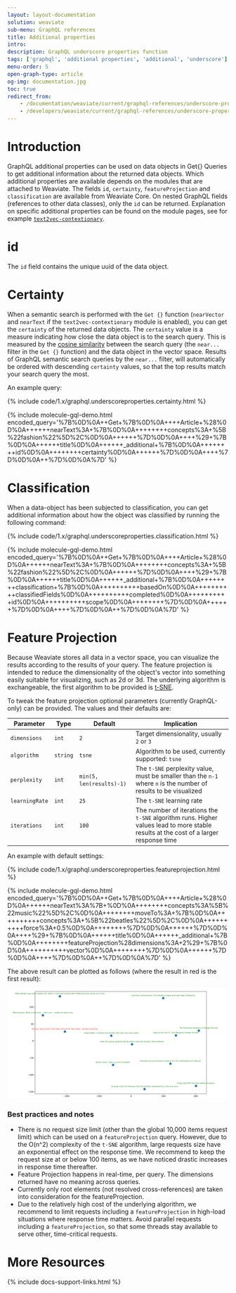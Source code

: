 ```yaml
---
layout: layout-documentation
solution: weaviate
sub-menu: GraphQL references
title: Additional properties
intro: 
description: GraphQL underscore properties function
tags: ['graphql', 'additional properties', 'additional', 'underscore']
menu-order: 5
open-graph-type: article
og-img: documentation.jpg
toc: true
redirect_from:
    - /documentation/weaviate/current/graphql-references/underscore-properties.html
    - /developers/weaviate/current/graphql-references/underscore-properties.html
---
```


# Introduction

GraphQL additional properties can be used on data objects in Get{} Queries to get additional information about the returned data objects. Which additional properties are available depends on the modules that are attached to Weaviate. The fields `id`, `certainty`, `featureProjection` and `classification` are available from Weaviate Core. On nested GraphQL fields (references to other data classes), only the `id` can be returned. Explanation on specific additional properties can be found on the module pages, see for example [`text2vec-contextionary`](../modules/text2vec-contextionary.html#additional-graphql-api-properties).

# id

The `id` field contains the unique uuid of the data object.

# Certainty

When a semantic search is performed with the `Get {}` function (`nearVector` and `nearText` if the `text2vec-contextionary` module is enabled), you can get the `certainty` of the returned data objects. The `certainty` value is a measure indicating how close the data object is to the search query. This is measured by the [cosine similarity](https://en.wikipedia.org/wiki/Cosine_similarity) between the search query (the `near...` filter in the `Get {}`  function) and the data object in the vector space. Results of GraphQL semantic search queries by the `near...` filter, will automatically be ordered with descending `certainty` values, so that the top results match your search query the most.

An example query:

{% include code/1.x/graphql.underscoreproperties.certainty.html %}

{% include molecule-gql-demo.html encoded_query='%7B%0D%0A++Get+%7B%0D%0A++++Article+%28%0D%0A++++++nearText%3A+%7B%0D%0A++++++++concepts%3A+%5B%22fashion%22%5D%2C%0D%0A++++++%7D%0D%0A++++%29+%7B%0D%0A++++++title%0D%0A++++++_additional+%7B%0D%0A++++++++id%0D%0A++++++++certainty%0D%0A++++++%7D%0D%0A++++%7D%0D%0A++%7D%0D%0A%7D' %}

# Classification

When a data-object has been subjected to classification, you can get additional information about how the object was classified by running the following command:

{% include code/1.x/graphql.underscoreproperties.classification.html %}

{% include molecule-gql-demo.html encoded_query='%7B%0D%0A++Get+%7B%0D%0A++++Article+%28%0D%0A++++++nearText%3A+%7B%0D%0A++++++++concepts%3A+%5B%22fashion%22%5D%2C%0D%0A++++++%7D%0D%0A++++%29+%7B%0D%0A++++++title%0D%0A++++++_additional+%7B%0D%0A++++++++classification+%7B%0D%0A++++++++++basedOn%0D%0A++++++++++classifiedFields%0D%0A++++++++++completed%0D%0A++++++++++id%0D%0A++++++++++scope%0D%0A++++++++%7D%0D%0A++++++%7D%0D%0A++++%7D%0D%0A++%7D%0D%0A%7D' %}

# Feature Projection

Because Weaviate stores all data in a vector space, you can visualize the results according to the results of your query. The feature projection is intended to reduce the dimensionality of the object's vector into something easily suitable for visualizing, such as 2d or 3d. The underlying algorithm is exchangeable, the first algorithm to be provided is [t-SNE](https://en.wikipedia.org/wiki/T-distributed_stochastic_neighbor_embedding).

To tweak the feature projection optional parameters (currently GraphQL-only) can be provided. The values and their defaults are:

| Parameter | Type | Default | Implication |
|--|--|--|--|
| `dimensions` | `int` | `2` | Target dimensionality, usually `2` or `3` | 
| `algorithm` | `string` | `tsne` | Algorithm to be used, currently supported: `tsne` |
| `perplexity` | `int` | `min(5, len(results)-1)` | The `t-SNE` perplexity value, must be smaller than the `n-1` where `n` is the number of results to be visualized |
| `learningRate` | `int` | `25` | The `t-SNE` learning rate |
| `iterations` | `int` | `100` | The number of iterations the `t-SNE` algorithm runs. Higher values lead to more stable results at the cost of a larger response time |

An example with default settings:

{% include code/1.x/graphql.underscoreproperties.featureprojection.html %}

{% include molecule-gql-demo.html encoded_query='%7B%0D%0A++Get+%7B%0D%0A++++Article+%28%0D%0A++++++nearText%3A%7B+%0D%0A++++++++concepts%3A%5B%22music%22%5D%2C%0D%0A++++++++moveTo%3A+%7B%0D%0A++++++++++concepts%3A+%5B%22beatles%22%5D%2C%0D%0A++++++++++force%3A+0.5%0D%0A++++++++%7D%0D%0A++++++%7D%0D%0A++++%29+%7B%0D%0A++++++title%0D%0A++++++_additional+%7B%0D%0A++++++++featureProjection%28dimensions%3A+2%29+%7B%0D%0A++++++++++vector%0D%0A++++++++%7D%0D%0A++++++%7D%0D%0A++++%7D%0D%0A++%7D%0D%0A%7D' %}

The above result can be plotted as follows (where the result in red is the first result):

![Weaviate T-SNE example](/img/plot-noSettings.png?i=1 "Weaviate T-SNE example")

### Best practices and notes
* There is no request size limit (other than the global 10,000 items request limit) which can be used on a `featureProjection` query. However, due to the O(n^2) complexity of the `t-SNE` algorithm, large requests size have an exponential effect on the response time. We recommend to keep the request size at or below 100 items, as we have noticed drastic increases in response time thereafter.
* Feature Projection happens in real-time, per query. The dimensions returned have no meaning across queries.
* Currently only root elements (not resolved cross-references) are taken into consideration for the featureProjection.
* Due to the relatively high cost of the underlying algorithm, we recommend to limit requests including a `featureProjection` in high-load situations where response time matters. Avoid parallel requests including a `featureProjection`, so that some threads stay available to serve other, time-critical requests.

# More Resources

{% include docs-support-links.html %}